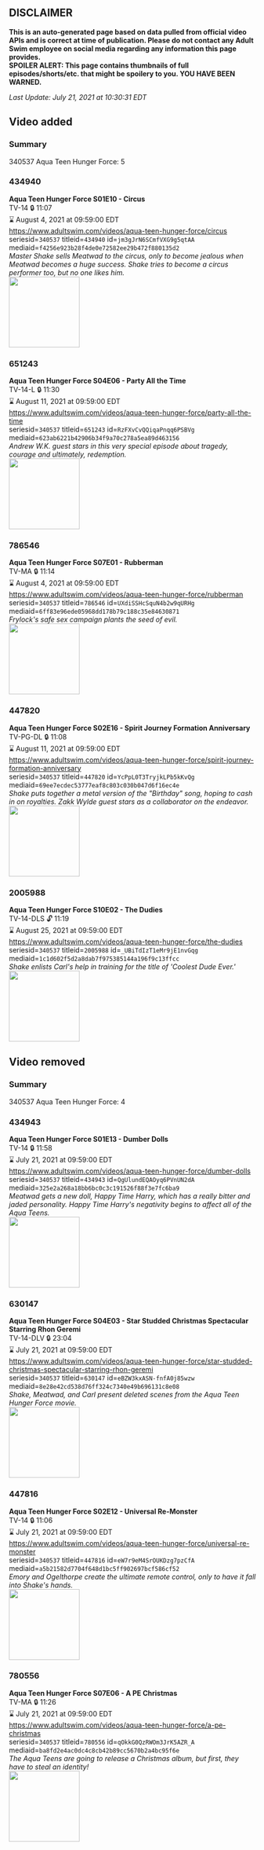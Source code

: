 ## DISCLAIMER
**This is an auto-generated page based on data pulled from official video APIs and is correct at time of publication. Please do not contact any Adult Swim employee on social media regarding any information this page provides.**  
**SPOILER ALERT: This page contains thumbnails of full episodes/shorts/etc. that might be spoilery to you. YOU HAVE BEEN WARNED.**  

_Last Update: July 21, 2021 at 10:30:31 EDT_
## Video added
### Summary
340537 Aqua Teen Hunger Force: 5  
### 434940
**Aqua Teen Hunger Force S01E10 - Circus**  
TV-14 🔒 11:07  
⌛ August 4, 2021 at 09:59:00 EDT  
https://www.adultswim.com/videos/aqua-teen-hunger-force/circus  
seriesid=`340537` titleid=`434940` id=`jm3gJrN6SCmfVXG9g5qtAA` mediaid=`f4256e923b28f4de0e72582ee29b472f880135d2`  
_Master Shake sells Meatwad to the circus, only to become jealous when Meatwad becomes a huge success. Shake tries to become a circus performer too, but no one likes him._  
<a href="https://media.cdn.adultswim.com/uploads/20200224/thumbnails/2_202241521258-athf_010_BIM.jpg"><img src="https://media.cdn.adultswim.com/uploads/20200224/thumbnails/2_202241521258-athf_010_BIM.jpg" height="144px" /></a>
### 651243
**Aqua Teen Hunger Force S04E06 - Party All the Time**  
TV-14-L 🔒 11:30  
⌛ August 11, 2021 at 09:59:00 EDT  
https://www.adultswim.com/videos/aqua-teen-hunger-force/party-all-the-time  
seriesid=`340537` titleid=`651243` id=`RzFXvCvQQiqaPnqq6PSBVg` mediaid=`623ab6221b42906b34f9a70c278a5ea89d463156`  
_Andrew W.K. guest stars in this very special episode about tragedy, courage and ultimately, redemption._  
<a href="https://media.cdn.adultswim.com/uploads/20200224/thumbnails/2_202241710431-athf_061_BIM.jpg"><img src="https://media.cdn.adultswim.com/uploads/20200224/thumbnails/2_202241710431-athf_061_BIM.jpg" height="144px" /></a>
### 786546
**Aqua Teen Hunger Force S07E01 - Rubberman**  
TV-MA 🔒 11:14  
⌛ August 4, 2021 at 09:59:00 EDT  
https://www.adultswim.com/videos/aqua-teen-hunger-force/rubberman  
seriesid=`340537` titleid=`786546` id=`UXdiSSHcSquN4b2w9qURHg` mediaid=`6ff83e96ede05968dd178b79c188c35e84630871`  
_Frylock's safe sex campaign plants the seed of evil._  
<a href="https://media.cdn.adultswim.com/uploads/20200225/thumbnails/2_2022595445-athf_089_BIM.jpg"><img src="https://media.cdn.adultswim.com/uploads/20200225/thumbnails/2_2022595445-athf_089_BIM.jpg" height="144px" /></a>
### 447820
**Aqua Teen Hunger Force S02E16 - Spirit Journey Formation Anniversary**  
TV-PG-DL 🔒 11:08  
⌛ August 11, 2021 at 09:59:00 EDT  
https://www.adultswim.com/videos/aqua-teen-hunger-force/spirit-journey-formation-anniversary  
seriesid=`340537` titleid=`447820` id=`YcPpL0T3TryjkLPb5kKvQg` mediaid=`69ee7ecdec53777eaf8c803c030b047d6f16ec4e`  
_Shake puts together a metal version of the "Birthday" song, hoping to cash in on royalties. Zakk Wylde guest stars as a collaborator on the endeavor._  
<a href="https://media.cdn.adultswim.com/uploads/20200224/thumbnails/2_202241542112-athf_034_BIM.jpg"><img src="https://media.cdn.adultswim.com/uploads/20200224/thumbnails/2_202241542112-athf_034_BIM.jpg" height="144px" /></a>
### 2005988
**Aqua Teen Hunger Force S10E02 - The Dudies**  
TV-14-DLS 🔓 11:19  
⌛ August 25, 2021 at 09:59:00 EDT  
https://www.adultswim.com/videos/aqua-teen-hunger-force/the-dudies  
seriesid=`340537` titleid=`2005988` id=`_UBiTdIzT1eMr9jE1nvGqg` mediaid=`1c1d602f5d2a8dab7f975385144a196f9c13ffcc`  
_Shake enlists Carl's help in training for the title of 'Coolest Dude Ever.'_  
<a href="https://media.cdn.adultswim.com/uploads/20200225/thumbnails/2_202251043209-atvss_1202_dup-20130816.jpg"><img src="https://media.cdn.adultswim.com/uploads/20200225/thumbnails/2_202251043209-atvss_1202_dup-20130816.jpg" height="144px" /></a>
## Video removed
### Summary
340537 Aqua Teen Hunger Force: 4  
### 434943
**Aqua Teen Hunger Force S01E13 - Dumber Dolls**  
TV-14 🔒 11:58  
⌛ July 21, 2021 at 09:59:00 EDT  
https://www.adultswim.com/videos/aqua-teen-hunger-force/dumber-dolls  
seriesid=`340537` titleid=`434943` id=`QgUlundEQAOyq6PVnUN2dA` mediaid=`325e2a268a18bb6bc0c3c191526f88f3e7fc6ba9`  
_Meatwad gets a new doll, Happy Time Harry, which has a really bitter and jaded personality.  Happy Time Harry's negativity begins to affect all of the Aqua Teens._  
<a href="https://media.cdn.adultswim.com/uploads/20200224/thumbnails/2_202241522495-athf_013_dst_cid-9242185.jpg"><img src="https://media.cdn.adultswim.com/uploads/20200224/thumbnails/2_202241522495-athf_013_dst_cid-9242185.jpg" height="144px" /></a>
### 630147
**Aqua Teen Hunger Force S04E03 - Star Studded Christmas Spectacular Starring Rhon Geremi**  
TV-14-DLV 🔒 23:04  
⌛ July 21, 2021 at 09:59:00 EDT  
https://www.adultswim.com/videos/aqua-teen-hunger-force/star-studded-christmas-spectacular-starring-rhon-geremi  
seriesid=`340537` titleid=`630147` id=`eBZW3kxASN-fnfA0j85wzw` mediaid=`8e28e42cd538d76ff324c7340e49b696131c8e08`  
_Shake, Meatwad, and Carl present deleted scenes from the Aqua Teen Hunger Force movie._  
<a href="https://media.cdn.adultswim.com/uploads/20200224/thumbnails/2_20224178422-athf_058_dst_cid-9346955.jpg"><img src="https://media.cdn.adultswim.com/uploads/20200224/thumbnails/2_20224178422-athf_058_dst_cid-9346955.jpg" height="144px" /></a>
### 447816
**Aqua Teen Hunger Force S02E12 - Universal Re-Monster**  
TV-14 🔒 11:06  
⌛ July 21, 2021 at 09:59:00 EDT  
https://www.adultswim.com/videos/aqua-teen-hunger-force/universal-re-monster  
seriesid=`340537` titleid=`447816` id=`eW7r9eM4SrOUKDzg7pzCfA` mediaid=`a5b21582d7704f648d1bc5ff902697bcf586cf52`  
_Emory and Ogelthorpe create the ultimate remote control, only to have it fall into Shake's hands._  
<a href="https://media.cdn.adultswim.com/uploads/20200224/thumbnails/2_20224154059-athf_030_BIM_1HEKD.jpg"><img src="https://media.cdn.adultswim.com/uploads/20200224/thumbnails/2_20224154059-athf_030_BIM_1HEKD.jpg" height="144px" /></a>
### 780556
**Aqua Teen Hunger Force S07E06 - A PE Christmas**  
TV-MA 🔒 11:26  
⌛ July 21, 2021 at 09:59:00 EDT  
https://www.adultswim.com/videos/aqua-teen-hunger-force/a-pe-christmas  
seriesid=`340537` titleid=`780556` id=`qOkkG0QzRWOm3JrK5AZR_A` mediaid=`ba8fd2e4ac0dc4c8cb42b89cc5670b2a4bc95f6e`  
_The Aqua Teens are going to release a Christmas album, but first, they have to steal an identity!_  
<a href="https://media.cdn.adultswim.com/uploads/20200225/thumbnails/2_20225956597-athf_094_BIM.jpg"><img src="https://media.cdn.adultswim.com/uploads/20200225/thumbnails/2_20225956597-athf_094_BIM.jpg" height="144px" /></a>
